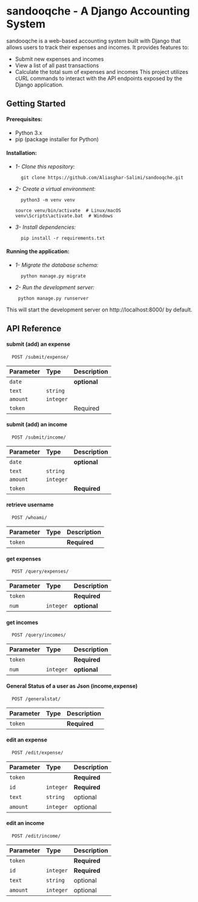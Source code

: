 
# sandooqche - A Django Accounting System

sandooqche is a web-based accounting system built with Django that allows users to track their expenses and incomes. It provides features to:

 - Submit new expenses and incomes
 - View a list of all past transactions
 - Calculate the total sum of expenses and incomes
This project utilizes cURL commands to interact with the API endpoints exposed by the Django application.

## Getting Started

#### Prerequisites:

 - Python 3.x
 - pip (package installer for Python)

#### Installation:

- *1- Clone this repository:*
    
        git clone https://github.com/Aliasghar-Salimi/sandooqche.git

- *2- Create a virtual environment:*

        python3 -m venv venv

      source venv/bin/activate  # Linux/macOS
      venv\Scripts\activate.bat  # Windows

- *3- Install dependencies:*

        pip install -r requirements.txt

#### Running the application:

- *1- Migrate the database schema:*

        python manage.py migrate

 - *2- Run the development server:*

        python manage.py runserver
This will start the development server on http://localhost:8000/ by default.


## API Reference

#### submit (add) an expense

```http
  POST /submit/expense/
```

| Parameter | Type     | Description                |
| :-------- | :------- | :------------------------- |
| `date`    |          |**optional**                |
| `text`    | `string` |                            |
| `amount`  | `integer`|                            |
| `token`   |          | Required


#### submit (add) an income

```http
  POST /submit/income/
```

| Parameter | Type     | Description                |
| :-------- | :------- | :------------------------- |
| `date`    |          |**optional**                |
| `text`    | `string` |                            |
| `amount`  | `integer`|                            |
| `token`   |          | **Required**



#### retrieve username

```http
  POST /whoami/
```

| Parameter | Type     | Description                |
| :-------- | :------- | :------------------------- |
| `token`   |          | **Required** |


#### get expenses

```http
  POST /query/expenses/
```

| Parameter | Type     | Description                |
| :-------- | :------- | :------------------------- |
| `token`   |          | **Required** |
| `num`     | `integer`| **optional**|



#### get incomes

```http
  POST /query/incomes/
```

| Parameter | Type     | Description                |
| :-------- | :------- | :------------------------- |
| `token`   |          | **Required**         |
| `num`     | `integer`| **optional**|


#### General Status of a user as Json (income,expense)

```http
  POST /generalstat/
```

| Parameter | Type     | Description                |
| :-------- | :------- | :------------------------- |
| `token`   |          | **Required**               |




#### edit an expense

```http
  POST /edit/expense/
```

| Parameter | Type     | Description                |
| :-------- | :------- | :------------------------- |
| `token`   |          | **Required**               |
| `id`      | `integer`| **Required**               |
| `text`    | `string` | optional                   |
| `amount`  | `integer`| optional                   |


#### edit an income

```http
  POST /edit/income/
```

| Parameter | Type     | Description                |
| :-------- | :------- | :------------------------- |
| `token`   |          | **Required**               |
| `id`      | `integer`| **Required**               |
| `text`    | `string` | optional                   |
| `amount`  | `integer`| optional                   |

